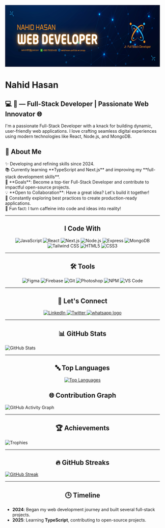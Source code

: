 <div align="center">
  <img height="200" src="https://raw.githubusercontent.com/nahidn228/nahidn228/refs/heads/main/Nahid%20Hasan%20Banner.png" />
</div>

<h1 align="left">Nahid Hasan</h1>

<h2 align="left">💻 🚀 — Full-Stack Developer | Passionate Web Innovator 🌐</h2>

<p align="left">
I'm a passionate Full-Stack Developer with a knack for building dynamic, user-friendly web applications. I love crafting seamless digital experiences using modern technologies like React, Node.js, and MongoDB.
</p>

## 🌟 **About Me**

<p align="left">  
✨ Developing and refining skills since 2024.  <br>
📚 Currently learning **TypeScript and Next.js** and improving my **full-stack development skills**.  <br>
🎯 **Goals**: Become a top-tier Full-Stack Developer and contribute to impactful open-source projects.  <br>
💡 **Open to Collaboration**: Have a great idea? Let's build it together!  <br>
📖 Constantly exploring best practices to create production-ready applications.  <br>
🎲 Fun fact: I turn caffeine into code and ideas into reality!  
</p>

---

<h2 align="center">I Code With</h2>

<div align="center">
  <img src="https://cdn.jsdelivr.net/gh/devicons/devicon/icons/javascript/javascript-original.svg" height="40" alt="JavaScript" />
  <img src="https://cdn.jsdelivr.net/gh/devicons/devicon/icons/react/react-original.svg" height="40" alt="React" />
  <img src="https://cdn.jsdelivr.net/gh/devicons/devicon/icons/nextjs/nextjs-original.svg" height="40" alt="Next.js" />
  <img src="https://cdn.jsdelivr.net/gh/devicons/devicon/icons/nodejs/nodejs-original.svg" height="40" alt="Node.js" />
  <img src="https://cdn.jsdelivr.net/gh/devicons/devicon/icons/express/express-original.svg" height="40" alt="Express" />
  <img src="https://cdn.jsdelivr.net/gh/devicons/devicon/icons/mongodb/mongodb-original.svg" height="40" alt="MongoDB" />
  <img src="https://cdn.jsdelivr.net/gh/devicons/devicon/icons/tailwindcss/tailwindcss-original-wordmark.svg" height="40" alt="Tailwind CSS" />
  <img src="https://cdn.jsdelivr.net/gh/devicons/devicon/icons/html5/html5-original.svg" height="40" alt="HTML5" />
  <img src="https://cdn.jsdelivr.net/gh/devicons/devicon/icons/css3/css3-original.svg" height="40" alt="CSS3" />
</div>

---

<h2 align="center">🛠 Tools</h2>

<div align="center">
  <img src="https://cdn.jsdelivr.net/gh/devicons/devicon/icons/figma/figma-original.svg" height="40" alt="Figma" />
  <img src="https://cdn.jsdelivr.net/gh/devicons/devicon/icons/firebase/firebase-plain.svg" height="40" alt="Firebase" />
  <img src="https://cdn.jsdelivr.net/gh/devicons/devicon/icons/git/git-original.svg" height="40" alt="Git" />
  <img src="https://cdn.jsdelivr.net/gh/devicons/devicon/icons/photoshop/photoshop-plain.svg" height="40" alt="Photoshop" />
  <img src="https://cdn.jsdelivr.net/gh/devicons/devicon/icons/npm/npm-original-wordmark.svg" height="40" alt="NPM" />
  <img src="https://cdn.jsdelivr.net/gh/devicons/devicon/icons/vscode/vscode-original.svg" height="40" alt="VS Code" />
</div>

---

<h2 align="center">🤝 Let's Connect</h2>

<div align="center">
  <a href="https://www.linkedin.com/in/nahidn228/" target="_blank">
    <img src="https://raw.githubusercontent.com/maurodesouza/profile-readme-generator/master/src/assets/icons/social/linkedin/default.svg" width="52" height="40" alt="LinkedIn" />
  </a>
  <a href="https://x.com/nahidn228" target="_blank">
    <img src="https://raw.githubusercontent.com/maurodesouza/profile-readme-generator/master/src/assets/icons/social/twitter/default.svg" width="52" height="40" alt="Twitter" />
  </a>
 <a href="https://wa.me/+8801798324439?text=Hello%20there!" target="_blank">
     <img src="https://raw.githubusercontent.com/maurodesouza/profile-readme-generator/master/src/assets/icons/social/whatsapp/default.svg" width="52" height="40" alt="whatsapp logo"  />
  </a>
  
</div>
 

  
</div>

---


<h2 align="center">📊 GitHub Stats</h2>


![GitHub Stats](https://github-readme-stats.vercel.app/api?username=nahidn228&show_icons=true&theme=radical&count_private=true)




---



<h2 align="center">🔤 Top Languages</h2>

<p align="center">
  <a href="https://github.com/nahidn228">
    <img src="https://github-readme-stats.vercel.app/api/top-langs/?username=nahidn228&layout=compact&theme=radical" alt="Top Languages" />
  </a>
</p>




<h2 align="center">🌐 Contribution Graph </h2>


![GitHub Activity Graph](https://github-readme-activity-graph.vercel.app/graph?username=nahidn228&theme=github)




---

<h2 align="center">🏆 Achievements </h2>


![Trophies](https://github-profile-trophy.vercel.app/?username=nahidn228&theme=radical)



---




<h2 align="center">🔥 GitHub Streaks </h2>


[![GitHub Streak](https://streak-stats.demolab.com?user=nahidn228)](https://git.io/streak-stats)





---

<h2 align="center">🕒 Timeline </h2>
 

- **2024**: Began my web development journey and built several full-stack projects.  
- **2025**: Learning **TypeScript**, contributing to open-source projects.
